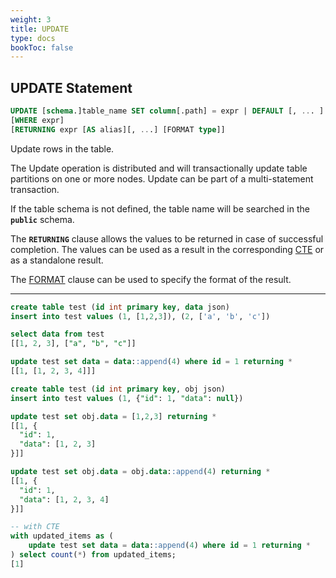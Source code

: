 ```yaml
---
weight: 3
title: UPDATE
type: docs
bookToc: false
---
```


## UPDATE Statement

```SQL
UPDATE [schema.]table_name SET column[.path] = expr | DEFAULT [, ... ] 
[WHERE expr]
[RETURNING expr [AS alias][, ...] [FORMAT type]]
```

Update rows in the table.

The Update operation is distributed and will transactionally update table partitions on one or more nodes.
Update can be part of a multi-statement transaction.

If the table schema is not defined, the table name will be searched in the **`public`** schema.

The **`RETURNING`** clause allows the values to be returned in case of successful completion. The values can
be used as a result in the corresponding [CTE](/docs/sql/transactions/cte) or as a standalone result.

The [FORMAT](/docs/sql/query/format) clause can be used to specify the format of the result.

---

```SQL
create table test (id int primary key, data json)
insert into test values (1, [1,2,3]), (2, ['a', 'b', 'c'])

select data from test
[[1, 2, 3], ["a", "b", "c"]]

update test set data = data::append(4) where id = 1 returning *
[[1, [1, 2, 3, 4]]]
```

```SQL
create table test (id int primary key, obj json)
insert into test values (1, {"id": 1, "data": null})

update test set obj.data = [1,2,3] returning *
[[1, {
  "id": 1,
  "data": [1, 2, 3]
}]]

update test set obj.data = obj.data::append(4) returning *
[[1, {
  "id": 1,
  "data": [1, 2, 3, 4]
}]]
```

```SQL
-- with CTE
with updated_items as (
    update test set data = data::append(4) where id = 1 returning *
) select count(*) from updated_items;
[1]
```
